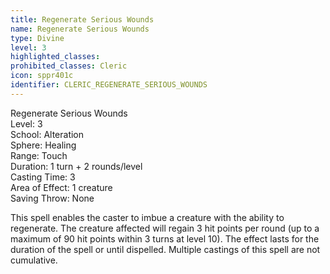 ```yaml
---
title: Regenerate Serious Wounds
name: Regenerate Serious Wounds
type: Divine
level: 3
highlighted_classes: 
prohibited_classes: Cleric
icon: sppr401c
identifier: CLERIC_REGENERATE_SERIOUS_WOUNDS
---
```

Regenerate Serious Wounds  
Level: 3  
School: Alteration  
Sphere: Healing  
Range: Touch  
Duration: 1 turn + 2 rounds/level  
Casting Time: 3  
Area of Effect: 1 creature  
Saving Throw: None  
  
This spell enables the caster to imbue a creature with the ability to regenerate. The creature affected will regain 3 hit points per round (up to a maximum of 90 hit points within 3 turns at level 10). The effect lasts for the duration of the spell or until dispelled. Multiple castings of this spell are not cumulative.  
